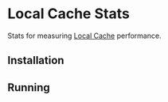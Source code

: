 Local Cache Stats
=================

Stats for measuring [Local Cache](https://github.com/OsQu/LocalCache) performance.

Installation
------------

Running
-------
